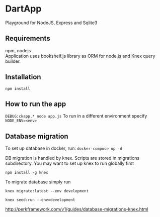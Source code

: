 # DartApp
Playground for NodeJS, Express and Sqlite3

## Requirements
npm, nodejs\
Application uses bookshelf.js library as ORM for node.js and Knex query builder.

## Installation
`npm install`

## How to run the app
`DEBUG:ckapp.* node app.js`
To run in a different environment specify `NODE_ENV=<env>`

## Database migration
To set up database in docker, run:
`docker-compose up -d`

DB migration is handled by knex. Scripts are stored in migrations subdirectory.
You may want to set up knex to run globally first

`npm install -g knex`

To migrate database simply run

`knex migrate:latest --env development`

`knex seed:run --env=development`

http://perkframework.com/v1/guides/database-migrations-knex.html



